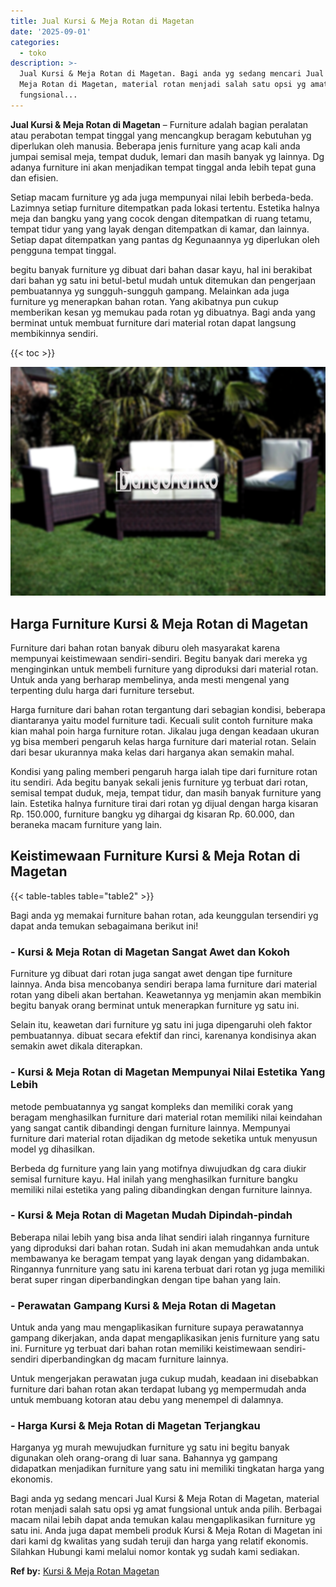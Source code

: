 ```yaml
---
title: Jual Kursi & Meja Rotan di Magetan
date: '2025-09-01'
categories:
  - toko
description: >-
  Jual Kursi & Meja Rotan di Magetan. Bagi anda yg sedang mencari Jual Kursi &
  Meja Rotan di Magetan, material rotan menjadi salah satu opsi yg amat
  fungsional...
---
```


**Jual Kursi & Meja Rotan di Magetan** – Furniture adalah bagian peralatan atau perabotan tempat tinggal yang mencangkup beragam kebutuhan yg diperlukan oleh manusia. Beberapa jenis furniture yang acap kali anda jumpai semisal meja, tempat duduk, lemari dan masih banyak yg lainnya. Dg adanya furniture ini akan menjadikan tempat tinggal anda lebih tepat guna dan efisien.

Setiap macam furniture yg ada juga mempunyai nilai lebih berbeda-beda. Lazimnya setiap furniture ditempatkan pada lokasi tertentu. Estetika halnya meja dan bangku yang yang cocok dengan ditempatkan di ruang tetamu, tempat tidur yang yang layak dengan ditempatkan di kamar, dan lainnya. Setiap dapat ditempatkan yang pantas dg Kegunaannya yg diperlukan oleh pengguna tempat tinggal.

begitu banyak furniture yg dibuat dari bahan dasar kayu, hal ini berakibat dari bahan yg satu ini betul-betul mudah untuk ditemukan dan pengerjaan pembuatannya yg sungguh-sungguh gampang. Melainkan ada juga furniture yg menerapkan bahan rotan. Yang akibatnya pun cukup memberikan kesan yg memukau pada rotan yg dibuatnya. Bagi anda yang berminat untuk membuat furniture dari material rotan dapat langsung membikinnya sendiri.

{{< toc >}}

![Jual Kursi & Meja Rotan di Magetan](/images/kursi-meja-rotan-murah49.png)

## Harga Furniture Kursi & Meja Rotan di Magetan

Furniture dari bahan rotan banyak diburu oleh masyarakat karena mempunyai keistimewaan sendiri-sendiri. Begitu banyak dari mereka yg menginginkan untuk membeli furniture yang diproduksi dari material rotan. Untuk anda yang berharap membelinya, anda mesti mengenal yang terpenting dulu harga dari furniture tersebut.

Harga furniture dari bahan rotan tergantung dari sebagian kondisi, beberapa diantaranya yaitu model furniture tadi. Kecuali sulit contoh furniture maka kian mahal poin harga furniture rotan. Jikalau juga dengan keadaan ukuran yg bisa memberi pengaruh kelas harga furniture dari material rotan. Selain dari besar ukurannya maka kelas dari harganya akan semakin mahal.

Kondisi yang paling memberi pengaruh harga ialah tipe dari furniture rotan itu sendiri. Ada begitu banyak sekali jenis furniture yg terbuat dari rotan, semisal tempat duduk, meja, tempat tidur, dan masih banyak furniture yang lain. Estetika halnya furniture tirai dari rotan yg dijual dengan harga kisaran Rp. 150.000, furniture bangku yg dihargai dg kisaran Rp. 60.000, dan beraneka macam furniture yang lain.

## Keistimewaan Furniture Kursi & Meja Rotan di Magetan

{{< table-tables table="table2" >}}

Bagi anda yg memakai furniture bahan rotan, ada keunggulan tersendiri yg dapat anda temukan sebagaimana berikut ini!

### \- Kursi & Meja Rotan di Magetan Sangat Awet dan Kokoh

Furniture yg dibuat dari rotan juga sangat awet dengan tipe furniture lainnya. Anda bisa mencobanya sendiri berapa lama furniture dari material rotan yang dibeli akan bertahan. Keawetannya yg menjamin akan membikin begitu banyak orang berminat untuk menerapkan furniture yg satu ini.

Selain itu, keawetan dari furniture yg satu ini juga dipengaruhi oleh faktor pembuatannya. dibuat secara efektif dan rinci, karenanya kondisinya akan semakin awet dikala diterapkan.

### \- Kursi & Meja Rotan di Magetan Mempunyai Nilai Estetika Yang Lebih

metode pembuatannya yg sangat kompleks dan memiliki corak yang beragam menghasilkan furniture dari material rotan memiliki nilai keindahan yang sangat cantik dibandingi dengan furniture lainnya. Mempunyai furniture dari material rotan dijadikan dg metode seketika untuk menyusun model yg dihasilkan.

Berbeda dg furniture yang lain yang motifnya diwujudkan dg cara diukir semisal furniture kayu. Hal inilah yang menghasilkan furniture bangku memiliki nilai estetika yang paling dibandingkan dengan furniture lainnya.

### \- Kursi & Meja Rotan di Magetan Mudah Dipindah-pindah

Beberapa nilai lebih yang bisa anda lihat sendiri ialah ringannya furniture yang diproduksi dari bahan rotan. Sudah ini akan memudahkan anda untuk membawanya ke beragam tempat yang layak dengan yang didambakan. Ringannya funrniture yang satu ini karena terbuat dari rotan yg juga memiliki berat super ringan diperbandingkan dengan tipe bahan yang lain.

### \- Perawatan Gampang Kursi & Meja Rotan di Magetan

Untuk anda yang mau mengaplikasikan furniture supaya perawatannya gampang dikerjakan, anda dapat mengaplikasikan jenis furniture yang satu ini. Furniture yg terbuat dari bahan rotan memiliki keistimewaan sendiri-sendiri diperbandingkan dg macam furniture lainnya.

Untuk mengerjakan perawatan juga cukup mudah, keadaan ini disebabkan furniture dari bahan rotan akan terdapat lubang yg mempermudah anda untuk membuang kotoran atau debu yang menempel di dalamnya.

### \- Harga Kursi & Meja Rotan di Magetan Terjangkau

Harganya yg murah mewujudkan furniture yg satu ini begitu banyak digunakan oleh orang-orang di luar sana. Bahannya yg gampang didapatkan menjadikan furniture yang satu ini memiliki tingkatan harga yang ekonomis.

Bagi anda yg sedang mencari Jual Kursi & Meja Rotan di Magetan, material rotan menjadi salah satu opsi yg amat fungsional untuk anda pilih. Berbagai macam nilai lebih dapat anda temukan kalau mengaplikasikan furniture yg satu ini. Anda juga dapat membeli produk Kursi & Meja Rotan di Magetan ini dari kami dg kwalitas yang sudah teruji dan harga yang relatif ekonomis. Silahkan Hubungi kami melalui nomor kontak yg sudah kami sediakan.

**Ref by:** [Kursi & Meja Rotan Magetan](https://id.wikipedia.org/wiki/Kursi)
